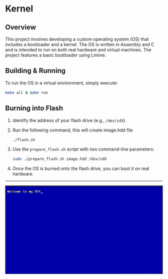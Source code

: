 
# Kernel

## Overview

This project involves developing a custom operating system (OS) that includes a bootloader and a kernel. The OS is written in Assembly and C and is intended to run on both real hardware and virtual machines. The project features a basic bootloader using Limine.

## Building & Running

To run the OS in a virtual environment, simply execute:

```bash
make all & make run
```

## Burning into Flash

1. Identify the address of your flash drive (e.g., `/dev/sdX`).
2. Run the following command, this will create image.hdd file

    ```bash
    ./flash.sh
    ```
3. Use the `prepare_flash.sh` script with two command-line parameters:

    ```bash
    sudo ./prepare_flash.sh image.hdd /dev/sdX
    ```

4. Once the OS is burned onto the flash drive, you can boot it on real hardware.

---

![OS Output](git/OS_output_qemu.png)